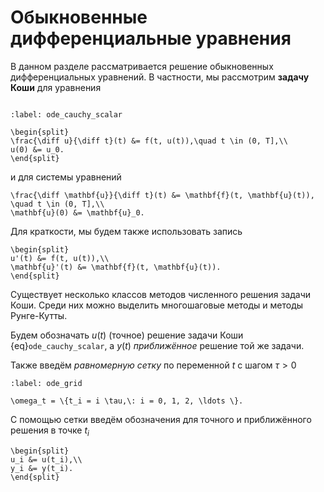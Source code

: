 # Обыкновенные дифференциальные уравнения

В данном разделе рассматривается решение обыкновенных дифференциальных уравнений. В частности, мы рассмотрим **задачу Коши** для уравнения

```{index} задача Коши; Коши задача
```

```{math}
:label: ode_cauchy_scalar

\begin{split}
\frac{\diff u}{\diff t}(t) &= f(t, u(t)),\quad t \in (0, T],\\
u(0) &= u_0.
\end{split}
```

и для системы уравнений

```{math}
\frac{\diff \mathbf{u}}{\diff t}(t) &= \mathbf{f}(t, \mathbf{u}(t)), \quad t \in (0, T],\\
\mathbf{u}(0) &= \mathbf{u}_0.
```

Для краткости, мы будем также использовать запись

```{math}
\begin{split}
u'(t) &= f(t, u(t)),\\
\mathbf{u}'(t) &= \mathbf{f}(t, \mathbf{u}(t)).
\end{split}
```

Существует несколько классов методов численного решения задачи Коши. Среди них можно выделить многошаговые методы и методы Рунге-Кутты.

Будем обозначать $u(t)$ (точное) решение задачи Коши {eq}`ode_cauchy_scalar`, а $y(t)$ *приближённое* решение той же задачи.

Также введём *равномерную сетку* по переменной $t$ с шагом $\tau > 0$

```{math}
:label: ode_grid

\omega_t = \{t_i = i \tau,\: i = 0, 1, 2, \ldots \}.
```

С помощью сетки введём обозначения для точного и приближённого решения в точке $t_i$

```{math}
\begin{split}
u_i &= u(t_i),\\
y_i &= y(t_i).
\end{split}
```